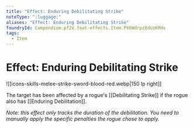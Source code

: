 ```yaml
---
title: "Effect: Enduring Debilitating Strike"
noteType: ":luggage:"
aliases: "Effect: Enduring Debilitating Strike"
foundryId: Compendium.pf2e.feat-effects.Item.PX6WdrpzEdUzKRHx
tags:
  - Item
---
```


# Effect: Enduring Debilitating Strike
![[icons-skills-melee-strike-sword-blood-red.webp|150 lp right]]

The target has been affected by a rogue's [[Debilitating Strike]] if the rogue also has [[Enduring Debilitation]].

_Note: this effect only tracks the duration of the debilitation. You need to manually apply the specific penalties the rogue chose to apply._
